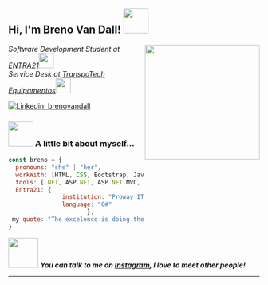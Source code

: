 
<h2> Hi, I'm Breno Van Dall! <img src="#" width="50"></h2>
<img align='right' src="#" width="230">
<p><em>Software Development Student at <a href="https://www.entra21.com.br/">ENTRA21</a><img src="#" width="30"></br>Service Desk at <a href="https://www.transpotech.com.br/">TranspoTech Equipamentos</a><img src="#" width="30"> 
</em></p>

[![Linkedin: brenovandall](https://img.shields.io/badge/-brenovandall-blue?style=flat-square&logo=Linkedin&logoColor=white&link=https://www.linkedin.com/in/breno-van-dall/)](https://www.linkedin.com/in/breno-van-dall/)


### <img src="https://giphy.com/embed/grlUCZKfw4TK0" width="50"> A little bit about myself...  

```javascript
const breno = {
  pronouns: "she" | "her",
  workWith: [HTML, CSS, Bootstrap, Javascript, C#, SQL, MySQL, Oracle, SQL Server],
  tools: [.NET, ASP.NET, ASP.NET MVC, EF Core, Identity],
  Entra21: {
               institution: "Proway IT Training",
               language: "C#"
                      },
 my quote: "The excelence is doing the same thing all the days, but with other one result"
}
```

<img src="https://media.giphy.com/media/LnQjpWaON8nhr21vNW/giphy.gif" width="60"> <em><b>You can talk to me on <a href="#">Instagram</a>, I love to meet other people!</em>

---
